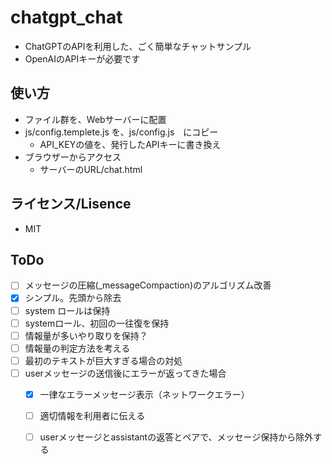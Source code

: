 # chatgpt_chat

- ChatGPTのAPIを利用した、ごく簡単なチャットサンプル
- OpenAIのAPIキーが必要です


## 使い方

- ファイル群を、Webサーバーに配置
- js/config.templete.js を、js/config.js　にコピー
  - API_KEYの値を、発行したAPIキーに書き換え
- ブラウザーからアクセス
  - サーバーのURL/chat.html


## ライセンス/Lisence

- MIT


## ToDo

- [ ] メッセージの圧縮(_messageCompaction)のアルゴリズム改善
 - [x] シンプル。先頭から除去
 - [ ] system ロールは保持
 - [ ] systemロール、初回の一往復を保持
 - [ ] 情報量が多いやり取りを保持？ 
  - [ ] 情報量の判定方法を考える
- [ ] 最初のテキストが巨大すぎる場合の対処
- [ ] userメッセージの送信後にエラーが返ってきた場合
  - [x] 一律なエラーメッセージ表示（ネットワークエラー）
  - [ ] 適切情報を利用者に伝える
  - [ ] userメッセージとassistantの返答とペアで、メッセージ保持から除外する

